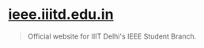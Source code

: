 # [ieee.iiitd.edu.in](http://ieee.iiitd.edu.in)

> Official website for IIIT Delhi's IEEE Student Branch.

